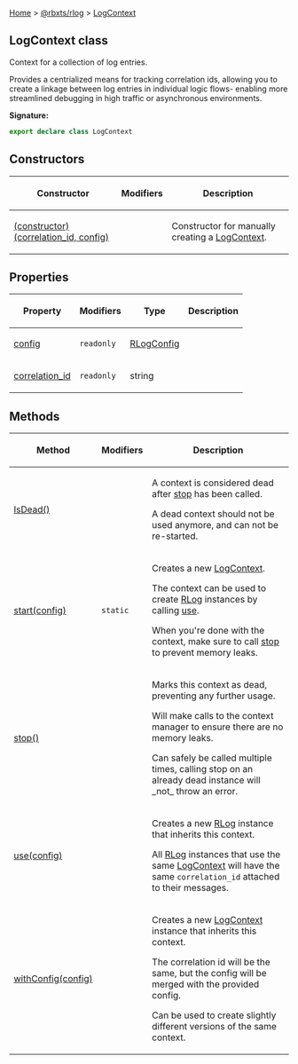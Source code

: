 [Home](./index.md) &gt; [@rbxts/rlog](./rlog.md) &gt; [LogContext](./rlog.logcontext.md)

## LogContext class

Context for a collection of log entries.

Provides a centrialized means for tracking correlation ids, allowing you to create a linkage between log entries in
individual logic flows- enabling more streamlined debugging in high traffic or asynchronous environments.

**Signature:**

```typescript
export declare class LogContext
```

## Constructors

<table><thead><tr><th>

Constructor

</th><th>

Modifiers

</th><th>

Description

</th></tr></thead>
<tbody><tr><td>

[(constructor)(correlation_id, config)](./rlog.logcontext._constructor_.md)

</td><td>

</td><td>

Constructor for manually creating a [LogContext](./rlog.logcontext.md)<!-- -->.

</td></tr>
</tbody></table>

## Properties

<table><thead><tr><th>

Property

</th><th>

Modifiers

</th><th>

Type

</th><th>

Description

</th></tr></thead>
<tbody><tr><td>

[config](./rlog.logcontext.config.md)

</td><td>

`readonly`

</td><td>

[RLogConfig](./rlog.rlogconfig.md)

</td><td>

</td></tr>
<tr><td>

[correlation_id](./rlog.logcontext.correlation_id.md)

</td><td>

`readonly`

</td><td>

string

</td><td>

</td></tr>
</tbody></table>

## Methods

<table><thead><tr><th>

Method

</th><th>

Modifiers

</th><th>

Description

</th></tr></thead>
<tbody><tr><td>

[IsDead()](./rlog.logcontext.isdead.md)

</td><td>

</td><td>

A context is considered dead after [stop](./rlog.logcontext.stop.md) has been called.

A dead context should not be used anymore, and can not be re-started.

</td></tr>
<tr><td>

[start(config)](./rlog.logcontext.start.md)

</td><td>

`static`

</td><td>

Creates a new [LogContext](./rlog.logcontext.md)<!-- -->.

The context can be used to create [RLog](./rlog.rlog.md) instances by calling [use](./rlog.logcontext.use.md)<!-- -->.

When you're done with the context, make sure to call [stop](./rlog.logcontext.stop.md) to prevent memory leaks.

</td></tr>
<tr><td>

[stop()](./rlog.logcontext.stop.md)

</td><td>

</td><td>

Marks this context as dead, preventing any further usage.

Will make calls to the context manager to ensure there are no memory leaks.

Can safely be called multiple times, calling stop on an already dead instance will \_not\_ throw an error.

</td></tr>
<tr><td>

[use(config)](./rlog.logcontext.use.md)

</td><td>

</td><td>

Creates a new [RLog](./rlog.rlog.md) instance that inherits this context.

All [RLog](./rlog.rlog.md) instances that use the same [LogContext](./rlog.logcontext.md) will have the same
`correlation_id` attached to their messages.

</td></tr>
<tr><td>

[withConfig(config)](./rlog.logcontext.withconfig.md)

</td><td>

</td><td>

Creates a new [LogContext](./rlog.logcontext.md) instance that inherits this context.

The correlation id will be the same, but the config will be merged with the provided config.

Can be used to create slightly different versions of the same context.

</td></tr>
</tbody></table>
